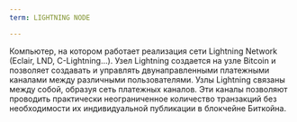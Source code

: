 ```yaml
---
term: LIGHTNING NODE

---
```

Компьютер, на котором работает реализация сети Lightning Network (Eclair, LND, C-Lightning...). Узел Lightning создается на узле Bitcoin и позволяет создавать и управлять двунаправленными платежными каналами между различными пользователями. Узлы Lightning связаны между собой, образуя сеть платежных каналов. Эти каналы позволяют проводить практически неограниченное количество транзакций без необходимости их индивидуальной публикации в блокчейне Биткойна.